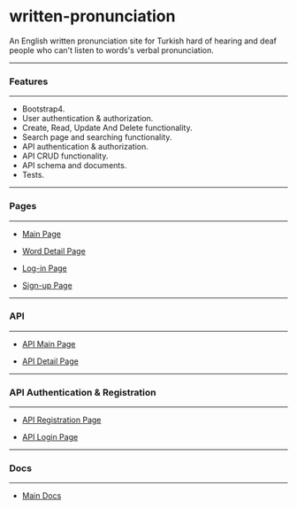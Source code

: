 # written-pronunciation
An English written pronunciation site for Turkish hard of hearing and deaf people who can't listen to words's verbal pronunciation.

***
### Features
***

- Bootstrap4.
- User authentication & authorization.
- Create, Read, Update And Delete functionality.
- Search page and searching functionality.
- API authentication & authorization.
- API CRUD functionality.
- API schema and documents.
- Tests.

***
### Pages
***

- [Main Page](https://pronunciationksenofanex.herokuapp.com/)

- [Word Detail Page](https://pronunciationksenofanex.herokuapp.com/1/) 

- [Log-in Page](https://pronunciationksenofanex.herokuapp.com/users/login/)

- [Sign-up Page](https://pronunciationksenofanex.herokuapp.com/users/signup/) 

***
### API
***

- [API Main Page](https://pronunciationksenofanex.herokuapp.com/api/v1/)

- [API Detail Page](https://pronunciationksenofanex.herokuapp.com/api/v1/1/) 

***
### API Authentication & Registration
***

- [API Registration Page](https://pronunciationksenofanex.herokuapp.com/api/v1/rest-auth/registration/) 

- [API Login Page](https://pronunciationksenofanex.herokuapp.com/api-auth/login/?next=/api/v1/) 

***
### Docs
***

- [Main Docs]( https://pronunciationksenofanex.herokuapp.com/docs/) 
